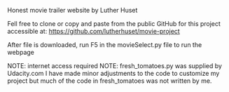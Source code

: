 Honest movie trailer website by Luther Huset

Fell free to clone or copy and paste from the public GitHub for this project accessible at: https://github.com/lutherhuset/movie-project

After file is downloaded, run F5 in the movieSelect.py file to run the webpage

NOTE: internet access required
NOTE: fresh_tomatoes.py was supplied by Udacity.com
I have made minor adjustments to the code to customize my project but much of the code in fresh_tomatoes was not written by me.